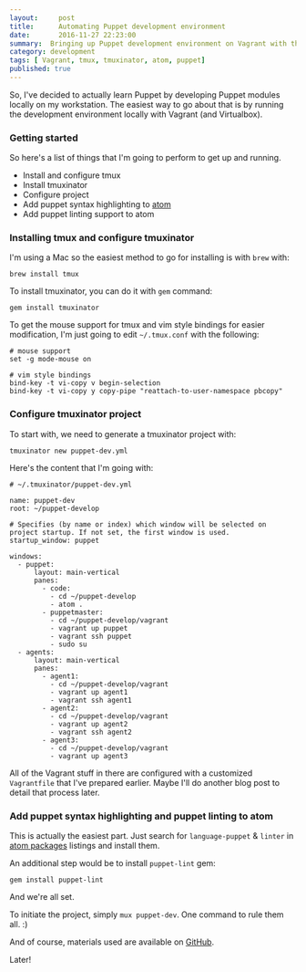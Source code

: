 ```yaml
---
layout:     post
title:      Automating Puppet development environment
date:       2016-11-27 22:23:00
summary:  Bringing up Puppet development environment on Vagrant with the power of tmux
category: development
tags: [ Vagrant, tmux, tmuxinator, atom, puppet]
published: true
---
```


So, I've decided to actually learn Puppet by developing Puppet modules locally on my workstation. The easiest way to go about that is by running the development environment locally with Vagrant (and Virtualbox).

### Getting started

So here's a list of things that I'm going to perform to get up and running.

- Install and configure tmux
- Install tmuxinator
- Configure project
- Add puppet syntax highlighting to [atom](https://atom.io/)
- Add puppet linting support to atom

### Installing tmux and configure tmuxinator

I'm using a Mac so the easiest method to go for installing is with `brew` with:

```
brew install tmux
```

To install tmuxinator, you can do it with `gem` command:

```
gem install tmuxinator
```

To get the mouse support for tmux and vim style bindings for easier modification, I'm just going to edit `~/.tmux.conf` with the following:

```
# mouse support
set -g mode-mouse on

# vim style bindings
bind-key -t vi-copy v begin-selection
bind-key -t vi-copy y copy-pipe "reattach-to-user-namespace pbcopy"
```

### Configure tmuxinator project

To start with, we need to generate a tmuxinator project with:

```
tmuxinator new puppet-dev.yml
```

Here's the content that I'm going with:

```
# ~/.tmuxinator/puppet-dev.yml

name: puppet-dev
root: ~/puppet-develop

# Specifies (by name or index) which window will be selected on project startup. If not set, the first window is used.
startup_window: puppet

windows:
  - puppet:
      layout: main-vertical
      panes:
        - code:
          - cd ~/puppet-develop
          - atom .
        - puppetmaster:
          - cd ~/puppet-develop/vagrant
          - vagrant up puppet
          - vagrant ssh puppet
          - sudo su
  - agents:
      layout: main-vertical
      panes:
        - agent1:
          - cd ~/puppet-develop/vagrant
          - vagrant up agent1
          - vagrant ssh agent1
        - agent2:
          - cd ~/puppet-develop/vagrant
          - vagrant up agent2
          - vagrant ssh agent2
        - agent3:
          - cd ~/puppet-develop/vagrant
          - vagrant up agent3
```

All of the Vagrant stuff in there are configured with a customized `Vagrantfile` that I've prepared earlier. Maybe I'll do another blog post to detail that process later.

### Add puppet syntax highlighting and puppet linting to atom

This is actually the easiest part. Just search for `language-puppet` & `linter` in [atom packages](https://atom.io/packages) listings and install them.

An additional step would be to install `puppet-lint` gem:

```
gem install puppet-lint
```

And we're all set.

To initiate the project, simply `mux puppet-dev`. One command to rule them all. :)

And of course, materials used are available on [GitHub](https://github.com/hairwire/puppet-develop/tree/module04-tmux).

Later!
